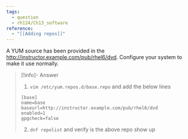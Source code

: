 ```yaml
---
tags:
  - question
  - rh124/Ch13_software
reference:
  - "[[Adding repos]]"
---
```


A YUM source has been provided in the http://instructor.example.com/pub/rhel6/dvd. Configure your system to make it use normally.

> [!info]- Answer
>
> 1.  `vim /etc/yum.repos.d/base.repo` and add the below lines
>
> ```
> [base]
> name=base
> baseurl=http://instructor.example.com/pub/rhel6/dvd
> enabled=1
> gpgcheck=false
> ```
>
> 2.  `dnf repolist` and verify is the above repo show up
